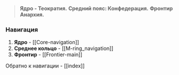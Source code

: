
 >**Ядро - Теократия.**
 >**Средний пояс: Конфедерация.**
 >**Фронтир Анархия.**

### Навигация

1. **Ядро** - [[Core-navigation]]
2. **Среднее кольцо** - [[M-ring_navigation]]
3. **Фронтир** - [[Frontier-main]]

Обратно к навигации - [[index]]